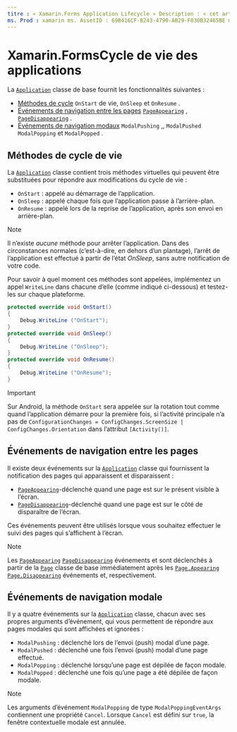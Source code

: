 ```yaml
---
titre : « Xamarin.Forms Application Lifecycle » Description : « cet article explique comment répondre au cycle de vie de l’application, y compris les méthodes de cycle de vie, les événements de notification de page et les événements de navigation modaux ».
ms. Prod : xamarin ms. AssetID : 69B416CF-B243-4790-AB29-F030B32465BE ms. Technology : xamarin-Forms Author : davidbritch ms. Author : dabritch ms. Date : 05/31/2018 No-Loc : [ Xamarin.Forms , Xamarin.Essentials ]
---
```


# <a name="xamarinforms-app-lifecycle"></a>Xamarin.FormsCycle de vie des applications

La [`Application`](xref:Xamarin.Forms.Application) classe de base fournit les fonctionnalités suivantes :

- [Méthodes de cycle](#lifecycle-methods) `OnStart` de vie, `OnSleep` et `OnResume` .
- [Événements de navigation entre les pages](#page-navigation-events) [`PageAppearing`](xref:Xamarin.Forms.Application.PageAppearing) , [`PageDisappearing`](xref:Xamarin.Forms.Application.PageDisappearing) .
- [Événements de navigation modaux](#modal-navigation-events) `ModalPushing` ,, `ModalPushed` `ModalPopping` et `ModalPopped` .

## <a name="lifecycle-methods"></a>Méthodes de cycle de vie

La [`Application`](xref:Xamarin.Forms.Application) classe contient trois méthodes virtuelles qui peuvent être substituées pour répondre aux modifications du cycle de vie :

- `OnStart` : appelé au démarrage de l’application.
- `OnSleep` : appelé chaque fois que l’application passe à l’arrière-plan.
- `OnResume` : appelé lors de la reprise de l’application, après son envoi en arrière-plan.

> [!NOTE]
> Il n’existe *aucune* méthode pour arrêter l’application. Dans des circonstances normales (c’est-à-dire, en dehors d’un plantage), l’arrêt de l’application est effectué à partir de l’état *OnSleep*, sans autre notification de votre code.

Pour savoir à quel moment ces méthodes sont appelées, implémentez un appel `WriteLine` dans chacune d’elle (comme indiqué ci-dessous) et testez-les sur chaque plateforme.

```csharp
protected override void OnStart()
{
    Debug.WriteLine ("OnStart");
}
protected override void OnSleep()
{
    Debug.WriteLine ("OnSleep");
}
protected override void OnResume()
{
    Debug.WriteLine ("OnResume");
}
```

> [!IMPORTANT]
> Sur Android, la méthode `OnStart` sera appelée sur la rotation tout comme quand l’application démarre pour la première fois, si l’activité principale n’a pas de `ConfigurationChanges = ConfigChanges.ScreenSize | ConfigChanges.Orientation` dans l’attribut `[Activity()]`.

## <a name="page-navigation-events"></a>Événements de navigation entre les pages

Il existe deux événements sur la [`Application`](xref:Xamarin.Forms.Application) classe qui fournissent la notification des pages qui apparaissent et disparaissent :

- [`PageAppearing`](xref:Xamarin.Forms.Application.PageAppearing)-déclenché quand une page est sur le présent visible à l’écran.
- [`PageDisappearing`](xref:Xamarin.Forms.Application.PageDisappearing)-déclenché quand une page est sur le côté de disparaître de l’écran.

Ces événements peuvent être utilisés lorsque vous souhaitez effectuer le suivi des pages qui s’affichent à l’écran.

> [!NOTE]
> Les [`PageAppearing`](xref:Xamarin.Forms.Application.PageAppearing) [`PageDisappearing`](xref:Xamarin.Forms.Application.PageDisappearing) événements et sont déclenchés à partir de la [`Page`](xref:Xamarin.Forms.Page) classe de base immédiatement après les [`Page.Appearing`](xref:Xamarin.Forms.Page.Appearing) [`Page.Disappearing`](xref:Xamarin.Forms.Page.Disappearing) événements et, respectivement.

## <a name="modal-navigation-events"></a>Événements de navigation modale

Il y a quatre événements sur la [`Application`](xref:Xamarin.Forms.Application) classe, chacun avec ses propres arguments d’événement, qui vous permettent de répondre aux pages modales qui sont affichées et ignorées :

- `ModalPushing` : déclenché lors de l’envoi (push) modal d’une page.
- `ModalPushed` : déclenché une fois l’envoi (push) modal d’une page effectué.
- `ModalPopping` : déclenché lorsqu’une page est dépilée de façon modale.
- `ModalPopped` : déclenché une fois qu’une page a été dépilée de façon modale.

> [!NOTE]
> Les arguments d’événement `ModalPopping` de type `ModalPoppingEventArgs` contiennent une propriété `Cancel`. Lorsque `Cancel` est défini sur `true`, la fenêtre contextuelle modale est annulée.
